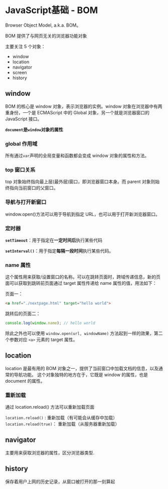 # JavaScript基础 - BOM
Browser Object Model, a.k.a. BOM。

BOM 提供了与网页无关的浏览器功能对象

主要关注 5 个对象：
- window
- location
- navigator
- screen
- history


## window
BOM 的核心是 window 对象，表示浏览器的实例。window 对象在浏览器中有两重身份，一个是 ECMAScript 中的 Global 对象，另一个就是浏览器窗口的 JavaScript 接口。

**`document`是`window`对象的属性**

### global 作用域
所有通过`var`声明的全局变量和函数都会变成 window 对象的属性和方法。

### top 窗口关系
top 对象始终指向最上层(最外层)窗口，即浏览器窗口本身。而 parent 对象则始终指向当前窗口的父窗口。

### 导航与打开新窗口
window.open()方法可以用于导航到指定 URL，也可以用于打开新浏览器窗口。

### 定时器
**`setTimeout`**：用于指定在**一定时间后**执行某些代码

**`setInterval()`**：用于指定**每隔一段时间**执行某些代码。

### name 属性
这个属性用来获取/设置窗口的名称。可以在跳转页面时，跨域传递信息，新的页面可以获取到跳转前页面通过 target 属性传递给 name 属性的值，用法如下：

页面一：
```html
<a href="./nextpage.html" target="hello world">
```

跳转后的页面二：
```js
console.log(window.name); // hello world
```

除此之外也可以使用 `window.open(url, windowName)` 方法起到一样的效果，第二个参数对应 `<a>` 元素的 target 属性。

## location
location 是最有用的 BOM 对象之一，提供了当前窗口中加载文档的信息，以及通常的导航功能。 这个对象独特的地方在于，它既是 window 的属性，也是 document 的属性。

### 重新加载
通过 location.reload() 方法可以重新加载页面

`location.reload()` : 重新加载（有可能会从缓存中加载）
`location.reload(true)`： 重新加载（从服务器重新加载）

## navigator
主要用来获取浏览器的属性，区分浏览器类型.

## history
保存着用户上网的历史记录，从窗口被打开的那一刻算起